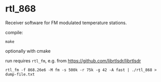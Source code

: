 # rtl_868
Receiver software for FM modulated temperature stations.

compile:
```
make
```
optionally with cmake


run requires `rtl_fm`, e.g. from https://github.com/librtlsdr/librtlsdr
```
rtl_fm -f 868.26e6 -M fm -s 500k -r 75k -g 42 -A fast | ./rtl_868 > dump-file.txt
```
